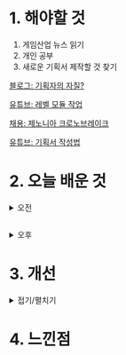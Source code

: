 
# 1. 해야할 것

1. 게임산업 뉴스 읽기 
2. 개인 공부  
3. 새로운 기획서 제작할 것 찾기

[블로그: 기획자의 자질?](https://blog.naver.com/onlybest01/221138283883)

[유튜브: 레벨 모듈 작업](https://www.youtube.com/watch?v=2MONkGeXDko)

[채용: 제노니아 크로노브레이크](https://com2us.recruiter.co.kr/app/jobnotice/view?systemKindCode=MRS2&jobnoticeSn=165091)

[유튜브: 기획서 작성법](https://www.youtube.com/watch?v=4DtXVWo7-Xg)

# 2. 오늘 배운 것

<details>
<summary>오전</summary>

## 채용정보 찾기

![image](https://github.com/JM94Ent/TIL-WIL/assets/143363550/f33c8e00-66d1-4d94-bc7d-37d2e0b226fd)

![image](https://github.com/JM94Ent/TIL-WIL/assets/143363550/95f25b4f-8a8c-441f-a7b0-23c961c4ccc2)

</details>

##

<details>
<summary>오후</summary>

## 시스템 기획서 레이아웃 만들기
```
1. 개요
  시스템 목적, 이용방법, 특징, 기획의도 등 핵심정리

2. 규칙
  어떻게 구현하는지 설명
  동작 규칙, 예외처리, 데이터 컨트롤 방법 등을 포함

3. 테이블  
4. UI
```
1. 자료조사
2. 소제목 뽑기
3. 레이아웃 만들기
4. 세부 규칙 채우기
5. 규칙 검토하기

****


</details>




# 3. 개선


<details>
<summary>접기/펼치기</summary>


</details>



# 4. 느낀점


